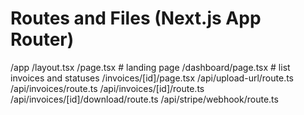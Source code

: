 # Routes and Files (Next.js App Router)

/app
  /layout.tsx
  /page.tsx              # landing page
  /dashboard/page.tsx    # list invoices and statuses
  /invoices/[id]/page.tsx
  /api/upload-url/route.ts
  /api/invoices/route.ts
  /api/invoices/[id]/route.ts
  /api/invoices/[id]/download/route.ts
  /api/stripe/webhook/route.ts
